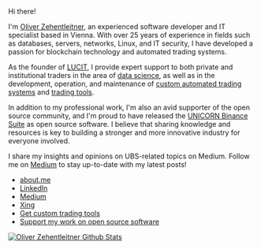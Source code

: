 Hi there!

I'm [Oliver Zehentleitner](https://about.me/oliver-zehentleitner), an experienced software developer and IT specialist based in Vienna. With over 25 years of experience in fields such as databases, servers, networks, Linux, and IT security, I have developed a passion for blockchain technology and automated trading systems.

As the founder of [LUCIT](https://github.com/LUCIT-Systems-and-Development), I provide expert support to both private and institutional traders in the area of [data science](https://www.lucit.tech/data-science.html), as well as in the development, operation, and maintenance of [custom automated trading systems](https://www.lucit.tech/trading-bots.html) and [trading tools](https://www.lucit.tech/trading-tools.html).

In addition to my professional work, I'm also an avid supporter of the open source community, and I'm proud to have released the [UNICORN Binance Suite](https://www.lucit.tech/unicorn-binance-suite.html) as open source software. I believe that sharing knowledge and resources is key to building a stronger and more innovative industry for everyone involved.

I share my insights and opinions on UBS-related topics on Medium. Follow me on [Medium](https://medium.com/@oliverzehentleitner) to stay up-to-date with my latest posts!

- [about.me](https://about.me/oliver-zehentleitner)
- [LinkedIn](https://www.linkedin.com/in/oliver-zehentleitner)
- [Medium](https://medium.com/@oliverzehentleitner)
- [Xing](https://www.xing.com/profile/Oliver_Zehentleitner)
- [Get custom trading tools](https://www.lucit.tech/trading-tools.html)
- [Support my work on open source software](https://github.com/sponsors/oliver-zehentleitner)

[![Oliver Zehentleitner Github Stats](https://github-readme-stats.vercel.app/api?username=oliver-zehentleitner&theme=nord)](https://github.com/oliver-zehentleitner)


<!--
https://github.com/lowlighter/metrics
Here are some ideas to get you started:
- 🤔 [Commercial Support]() - Need a Python developer or consulting?
- 📫 
- 🔭 I’m currently working on ...
- 🌱 I’m currently learning ...
- 👯 I’m looking to collaborate on ...
- 🤔 I’m looking for help with ...
- 💬 Ask me about ...
- 📫 How to reach me: ...
- 😄 Pronouns: ...
- ⚡ Fun fact: ...
-->
